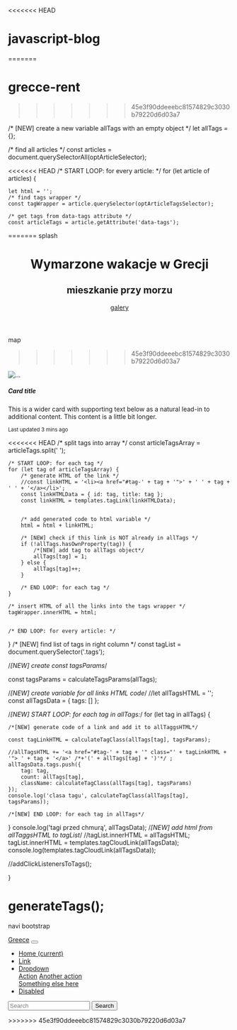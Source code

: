 <<<<<<< HEAD
# javascript-blog
=======
# grecce-rent
>>>>>>> 45e3f90ddeeebc81574829c3030b79220d6d03a7

/* [NEW] create a new variable allTags with an empty object */
let allTags = {};

/* find all articles */
const articles = document.querySelectorAll(optArticleSelector);

<<<<<<< HEAD
/* START LOOP: for every article: */
for (let article of articles) {

    let html = '';
    /* find tags wrapper */
    const tagWrapper = article.querySelector(optArticleTagsSelector);

    /* get tags from data-tags attribute */
    const articleTags = article.getAttribute('data-tags');
=======
splash

<header class="splash">
  <div class="splash-inner">
    <div class="container">
      <h1 class="page-title">Wymarzone wakacje w Grecji</h1>
      <h2 class="page-subtitle">mieszkanie przy morzu</h2>
      <a href="#" class="btn btn-one">galery</a>
    </div>
  </div>
</header>

map
>>>>>>> 45e3f90ddeeebc81574829c3030b79220d6d03a7

<div class="card mb-3">
<img src="https://i.postimg.cc/ZqZGf8yR/100-steps.jpg" class="card-img-top" alt="...">
<div class="card-body">
<h5 class="card-title">Card title</h5>
<p class="card-text">This is a wider card with supporting text below as a natural lead-in to additional content. This content is a little bit longer.</p>
<p class="card-text"><small class="text-muted">Last updated 3 mins ago</small></p>
</div>
</div>

<<<<<<< HEAD
    /* split tags into array */
    const articleTagsArray = articleTags.split(' ');


    /* START LOOP: for each tag */
    for (let tag of articleTagsArray) {
        /* generate HTML of the link */
        //const linkHTML = '<li><a href="#tag-' + tag + '">' + ' ' + tag + ' ' + '</a></li>';
        const linkHTMLData = { id: tag, title: tag };
        const linkHTML = templates.tagLink(linkHTMLData);


        /* add generated code to html variable */
        html = html + linkHTML;

        /* [NEW] check if this link is NOT already in allTags */
        if (!allTags.hasOwnProperty(tag)) {
            /*[NEW] add tag to allTags object*/
            allTags[tag] = 1;
        } else {
            allTags[tag]++;
        }

        /* END LOOP: for each tag */
    }

    /* insert HTML of all the links into the tags wrapper */
    tagWrapper.innerHTML = html;


    /* END LOOP: for every article: */

}
/* [NEW] find list of tags in right column */
const tagList = document.querySelector('.tags');

/*[NEW] create const tagsParams*/

const tagsParams = calculateTagsParams(allTags);


/*[NEW] create variable for all links HTML code*/
//let allTagsHTML = '';
const allTagsData = { tags: [] };

/*[NEW] START LOOP: for each tag in allTags:*/
for (let tag in allTags) {


    /*[NEW] generate code of a link and add it to allTaggsHTML*/

    const tagLinkHTML = calculateTagClass(allTags[tag], tagsParams);

    //allTagsHTML += '<a href="#tag-' + tag + '" class="' + tagLinkHTML + '"> ' + tag + '</a>' /*+'(' + allTags[tag] + ')'*/ ;
    allTagsData.tags.push({
        tag: tag,
        count: allTags[tag],
        className: calculateTagClass(allTags[tag], tagsParams)
    });
    console.log('clasa tagu', calculateTagClass(allTags[tag], tagsParams));

    /*[NEW] END LOOP: for each tag in allTags*/
}
console.log('tagi przed chmurą', allTagsData);
/*[NEW] add html from allTaggsHTML to tagList*/
//tagList.innerHTML = allTagsHTML;
tagList.innerHTML = templates.tagCloudLink(allTagsData);
console.log(templates.tagCloudLink(allTagsData));


//addClickListenersToTags();

}

generateTags();
=======

navi bootstrap

<nav class="navbar navbar-expand-lg navbar-light bg-light">
  <a class="navbar-brand" href="#">Greece</a>
  <button class="navbar-toggler" type="button" data-toggle="collapse" data-target="#navbarSupportedContent" aria-controls="navbarSupportedContent" aria-expanded="false" aria-label="Toggle navigation">
    <span class="navbar-toggler-icon"></span>
  </button>

  <div class="collapse navbar-collapse" id="navbarSupportedContent">
    <ul class="navbar-nav mr-auto">
      <li class="nav-item active">
        <a class="nav-link" href="#">Home <span class="sr-only">(current)</span></a>
      </li>
      <li class="nav-item">
        <a class="nav-link" href="#">Link</a>
      </li>
      <li class="nav-item dropdown">
        <a class="nav-link dropdown-toggle" href="#" id="navbarDropdown" role="button" data-toggle="dropdown" aria-haspopup="true" aria-expanded="false">
          Dropdown
        </a>
        <div class="dropdown-menu" aria-labelledby="navbarDropdown">
          <a class="dropdown-item" href="#">Action</a>
          <a class="dropdown-item" href="#">Another action</a>
          <div class="dropdown-divider"></div>
          <a class="dropdown-item" href="#">Something else here</a>
        </div>
      </li>
      <li class="nav-item">
        <a class="nav-link disabled" href="#">Disabled</a>
      </li>
    </ul>
    <form class="form-inline my-2 my-lg-0">
      <input class="form-control mr-sm-2" type="search" placeholder="Search" aria-label="Search">
      <button class="btn btn-outline-success my-2 my-sm-0" type="submit">Search</button>
    </form>
  </div>
</nav>
>>>>>>> 45e3f90ddeeebc81574829c3030b79220d6d03a7
